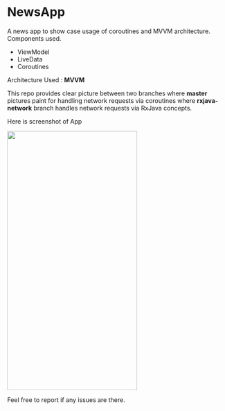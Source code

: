 # NewsApp
A news app to show case usage of coroutines and MVVM architecture.   
Components used.
* ViewModel
* LiveData
* Coroutines

Architecture Used : **MVVM**

This repo provides clear picture between two branches where **master** pictures paint for handling network requests via coroutines where **rxjava-network** branch handles network requests via RxJava concepts.

Here is screenshot of App

<img src="https://raw.githubusercontent.com/saketp18/NewsApp/master/screenshots/screenshot.png" width="300" height="600" />

Feel free to report if any issues are there.
